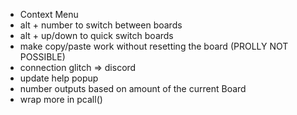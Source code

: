 - Context Menu
- alt + number to switch between boards
- alt + up/down to quick switch boards
- make copy/paste work without resetting the board (PROLLY NOT POSSIBLE)
- connection glitch => discord
- update help popup
- number outputs based on amount of the current Board
- wrap more in pcall()
